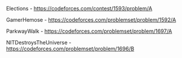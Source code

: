Elections - https://codeforces.com/contest/1593/problem/A

GamerHemose - https://codeforces.com/problemset/problem/1592/A

ParkwayWalk - https://codeforces.com/problemset/problem/1697/A

NITDestroysTheUniverse - https://codeforces.com/problemset/problem/1696/B
